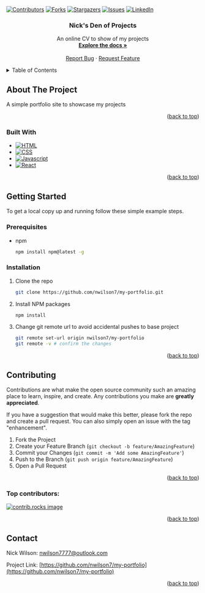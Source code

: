 <a id="readme-top"></a>

[![Contributors][contributors-shield]][contributors-url]
[![Forks][forks-shield]][forks-url]
[![Stargazers][stars-shield]][stars-url]
[![Issues][issues-shield]][issues-url]
[![LinkedIn][linkedin-shield]][linkedin-url]

<h3 align="center">Nick's Den of Projects</h3>

  <p align="center">
    An online CV to show of my projects
    <br />
    <a href="https://github.com/nwilson7/my-portfolio"><strong>Explore the docs »</strong></a>
    <br />
    <br />
    <a href="https://github.com/nwilson7/my-portfolio/issues/new?labels=bug&template=bug-report---.md">Report Bug</a>
    ·
    <a href="https://github.com/nwilson7/my-portfolio/issues/new?labels=enhancement&template=feature-request---.md">Request Feature</a>
  </p>
</div>

<!-- TABLE OF CONTENTS -->
<details>
  <summary>Table of Contents</summary>
  <ol>
    <li>
      <a href="#about-the-project">About The Project</a>
      <ul>
        <li><a href="#built-with">Built With</a></li>
      </ul>
    </li>
    <li>
      <a href="#getting-started">Getting Started</a>
      <ul>
        <li><a href="#prerequisites">Prerequisites</a></li>
        <li><a href="#installation">Installation</a></li>
      </ul>
    </li>
    <li><a href="#contributing">Contributing</a></li>
    <li><a href="#contact">Contact</a></li>
  </ol>
</details>

<!-- ABOUT THE PROJECT -->

## About The Project

A simple portfolio site to showcase my projects

<p align="right">(<a href="#readme-top">back to top</a>)</p>

### Built With

- [![HTML][HTML]][HTML-url]
- [![CSS][CSS]][CSS-url]
- [![Javascript][Javascript]][Javascript-url]
- [![React][React.js]][React-url]

<p align="right">(<a href="#readme-top">back to top</a>)</p>

<!-- GETTING STARTED -->

## Getting Started

To get a local copy up and running follow these simple example steps.

### Prerequisites

- npm
  ```sh
  npm install npm@latest -g
  ```

### Installation

1. Clone the repo
   ```sh
   git clone https://github.com/nwilson7/my-portfolio.git
   ```
2. Install NPM packages
   ```sh
   npm install
   ```
3. Change git remote url to avoid accidental pushes to base project
   ```sh
   git remote set-url origin nwilson7/my-portfolio
   git remote -v # confirm the changes
   ```

<p align="right">(<a href="#readme-top">back to top</a>)</p>

<!-- CONTRIBUTING -->

## Contributing

Contributions are what make the open source community such an amazing place to learn, inspire, and create. Any contributions you make are **greatly appreciated**.

If you have a suggestion that would make this better, please fork the repo and create a pull request. You can also simply open an issue with the tag "enhancement".

1. Fork the Project
2. Create your Feature Branch (`git checkout -b feature/AmazingFeature`)
3. Commit your Changes (`git commit -m 'Add some AmazingFeature'`)
4. Push to the Branch (`git push origin feature/AmazingFeature`)
5. Open a Pull Request

<p align="right">(<a href="#readme-top">back to top</a>)</p>

### Top contributors:

<a href="https://github.com/nwilson7/my-portfolio/graphs/contributors">
  <img src="https://contrib.rocks/image?repo=nwilson7/my-portfolio" alt="contrib.rocks image" />
</a>

<p align="right">(<a href="#readme-top">back to top</a>)</p>

<!-- CONTACT -->

## Contact

Nick Wilson: nwilson7777@outlook.com

Project Link: [https://github.com/nwilson7/my-portfolio](https://github.com/nwilson7/my-portfolio)

<p align="right">(<a href="#readme-top">back to top</a>)</p>

[contributors-shield]: https://img.shields.io/github/contributors/nwilson7/my-portfolio.svg?style=for-the-badge
[contributors-url]: https://github.com/nwilson7/my-portfolio/graphs/contributors
[forks-shield]: https://img.shields.io/github/forks/nwilson7/my-portfolio.svg?style=for-the-badge
[forks-url]: https://github.com/nwilson7/my-portfolio/network/members
[stars-shield]: https://img.shields.io/github/stars/nwilson7/my-portfolio.svg?style=for-the-badge
[stars-url]: https://github.com/nwilson7/my-portfolio/stargazers
[issues-shield]: https://img.shields.io/github/issues/nwilson7/my-portfolio.svg?style=for-the-badge
[issues-url]: https://github.com/nwilson7/my-portfolio/issues
[linkedin-shield]: https://img.shields.io/badge/-LinkedIn-black.svg?style=for-the-badge&logo=linkedin&colorB=555
[linkedin-url]: https://linkedin.com/in/nicholas-wilson-549067130
[product-screenshot]: images/screenshot.png
[React.js]: https://img.shields.io/badge/React-20232A?style=for-the-badge&logo=react&logoColor=61DAFB
[React-url]: https://reactjs.org/
[Javascript]: https://shields.io/badge/JavaScript-F7DF1E?logo=JavaScript&logoColor=000&style=flat-square
[Javascript-url]: https://developer.mozilla.org/en-US/docs/Web/JavaScript
[HTML]: https://img.shields.io/badge/HTML5-E34F26?style=for-the-badge&logo=html5&logoColor=white
[HTML-url]: https://developer.mozilla.org/en-US/docs/Web/HTML
[CSS]: https://img.shields.io/badge/CSS3-1572B6?style=for-the-badge&logo=css3&logoColor=white
[CSS-url]: https://developer.mozilla.org/en-US/docs/Web/CSS
